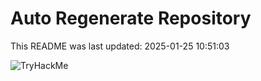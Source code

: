 # Auto Regenerate Repository

This README was last updated: 2025-01-25 10:51:03

 ![TryHackMe](https://tryhackme.com/badge/533634)